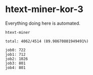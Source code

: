 # htext-miner-kor-3

Everything doing here is automated.

```
htext-miner

total: 4062/4514 (89.98670801949491%)

job0: 722
job1: 712
job2: 1026
job3: 801
job4: 801
```